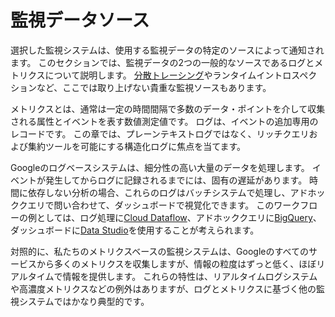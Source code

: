 # 監視データソース

選択した監視システムは、使用する監視データの特定のソースによって通知されます。
このセクションでは、監視データの2つの一般的なソースであるログとメトリクスについて説明します。
[分散トレーシング](http://bit.ly/2syvpOw)やランタイムイントロスペクションなど、ここでは取り上げない貴重な監視ソースもあります。

メトリクスとは、通常は一定の時間間隔で多数のデータ・ポイントを介して収集される属性とイベントを表す数値測定値です。
ログは、イベントの追加専用のレコードです。
この章では、プレーンテキストログではなく、リッチクエリおよび集約ツールを可能にする構造化ログに焦点を当てます。

Googleのログベースシステムは、細分性の高い大量のデータを処理します。
イベントが発生してからログに記録されるまでには、固有の遅延があります。
時間に依存しない分析の場合、これらのログはバッチシステムで処理し、アドホッククエリで問い合わせて、ダッシュボードで視覚化できます。
このワークフローの例としては、ログ処理に[Cloud Dataflow](https://cloud.google.com/dataflow/)、アドホッククエリに[BigQuery](https://cloud.google.com/bigquery/)、ダッシュボードに[Data Studio](https://datastudio.google.com/)を使用することが考えられます。

対照的に、私たちのメトリクスベースの監視システムは、Googleのすべてのサービスから多くのメトリクスを収集しますが、情報の粒度はずっと低く、ほぼリアルタイムで情報を提供します。
これらの特性は、リアルタイムログシステムや高濃度メトリクスなどの例外はありますが、ログとメトリクスに基づく他の監視システムではかなり典型的です。
